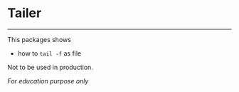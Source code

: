 # Tailer
---
This packages shows

 - how to `tail -f` as file

Not to be used in production.

_For education purpose only_
